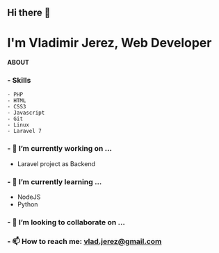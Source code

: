 ## Hi there 👋
 # I'm Vladimir Jerez, Web Developer
#### ABOUT 
   ### - Skills
    - PHP
    - HTML
    - CSS3
    - Javascript
    - Git
    - Linux
    - Laravel 7
### - 🔭 I’m currently working on ...
 - Laravel project as Backend
### - 🌱 I’m currently learning ...
   * NodeJS 
   * Python
### - 👯 I’m looking to collaborate on ...
<!-- ### - 🤔 I’m looking for help with ...
### - 💬 Ask me about ... -->
### - 📫 How to reach me: vlad.jerez@gmail.com
